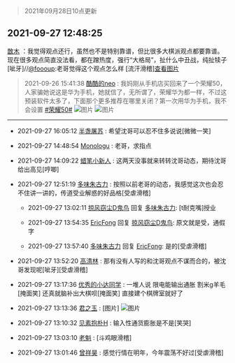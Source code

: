 > 2021年09月28日10点更新
<link rel="stylesheet" href="https://cdn.jsdelivr.net/gh/taotie6/sampleJSON@main/css/photo_show.css">
<meta name="referrer" content="no-referrer" />


 ## 2021-09-27 12:48:25 

 [㪚木](https://www.coolapk.com/feed/30293999?shareKey=Mzg1NzAwZjZkNjFiNjE1MTRlZjQ~) ：我觉得观点还行，虽然也不是特别靠谱，但比很多大棋派观点都要靠谱。现在很多观点简直没法看，都在蹭热度，强行“大格局”，扯什么中丑战，纯扯犊子[呲牙]//<a class="feed-link-uname" href="/u/foooup">@foooup</a>:老哥觉得这个观点怎么样 [流汗滑稽]<a class="feed-forward-pic" href="http://image.coolapk.com/feed/2021/0927/12/12770621_e14001e2_6700_2799@540x8786.jpeg">查看图片</a> 

<div class="album">
</div>

> 2021-09-26 15:41:38 
> [酷酷的neo](https://www.coolapk.com/feed/30274268?shareKey=N2E4OWFhMThkYThiNjE1MTRlZjQ~) : 我妈刚从手机店买回来了一个荣耀50，人家骗她说这是华为手机，她就信了，无所谓了，荣耀华为都一样，不过这预装软件太多了，下面那个更多推荐在哪里关闭？第一次用华为手机，我不会设置 <a class="feed-link-tag" href="/t/荣耀50?type=0">#荣耀50#</a> 
![图片](https://image.coolapk.com/feed/2021/0926/15/4186070_fde08da7_2095_9505@2494x3325.jpeg)
![图片](https://image.coolapk.com/feed/2021/0926/15/4186070_12fbbefa_2095_9507@2494x3325.jpeg)

 ------- 

- 2021-09-27 16:05:12 [半盏屠苏](uid=1285164) : 希望沈哥可以忍不住多说说[微微一笑] 

- 2021-09-27 14:48:54 [Monologu](uid=1324930) : 老哥，求指点 

- 2021-09-27 14:09:22 [蜡笔小新人](uid=4236945) : 这两天没事就来转转沈哥动态，期待沈哥给出高见[哼唧] 

- 2021-09-27 12:51:19 [多味朱古力](uid=1614110) : 按照以前老哥的动态，我感觉这次也会忍不住讲一讲的，传道受业解惑的好品格[受虐滑稽] 

    - 2021-09-27 13:02:11 [掠风窃尘D鬼鸟](uid=1031080) 回复 [多味朱古力](uid=1614110): [t耐克嘴]授业 

    - 2021-09-27 13:54:35 [EricFong](uid=2505206) 回复 [掠风窃尘D鬼鸟](uid=1031080): 原文就是受，通假字 

    - 2021-09-27 13:57:40 [多味朱古力](uid=1614110) 回复 [EricFong](uid=2505206): 是的[受虐滑稽] 

- 2021-09-27 13:52:20 [高清林](uid=8114305) : 那有没有人写的和沈哥观点不谋而合的，被沈哥发现呢[呲牙][受虐滑稽] 

- 2021-09-27 13:17:36 [优秀的小达同学](uid=3114536) : 一堆人说 限电能输出通胀 割米g羊毛[掩面笑]
还真就脑补出大棋呗[掩面笑] 直接建个棋牌室就好了 

- 2021-09-27 13:13:36 [君之玉](uid=928858) : [图片] ![图片](https://image.coolapk.com/feed/2021/0927/13/928858_f319a953_9613_7788@1080x2230.jpeg)

- 2021-09-27 13:10:32 [见素抱朴H](uid=1014158) : 输入性通货膨胀是不是[笑哭] 

- 2021-09-27 13:03:10 [老魁](uid=1703096) : [斗鸡眼滑稽] 

- 2021-09-27 13:01:46 [曾祥昊](uid=6695078) : 感觉行情在明年，今年震荡不好过[受虐滑稽] 

